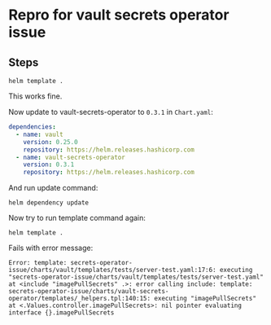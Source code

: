 # Repro for vault secrets operator issue

## Steps

```shell
helm template .
```

This works fine.

Now update to vault-secrets-operator to `0.3.1` in `Chart.yaml`:

```yaml
dependencies:
  - name: vault
    version: 0.25.0
    repository: https://helm.releases.hashicorp.com
  - name: vault-secrets-operator 
    version: 0.3.1
    repository: https://helm.releases.hashicorp.com
```

And run update command:
```shell
helm dependency update
```

Now try to run template command again:
```shell
helm template .
```

Fails with error message:
```shell
Error: template: secrets-operator-issue/charts/vault/templates/tests/server-test.yaml:17:6: executing "secrets-operator-issue/charts/vault/templates/tests/server-test.yaml" at <include "imagePullSecrets" .>: error calling include: template: secrets-operator-issue/charts/vault-secrets-operator/templates/_helpers.tpl:140:15: executing "imagePullSecrets" at <.Values.controller.imagePullSecrets>: nil pointer evaluating interface {}.imagePullSecrets
```